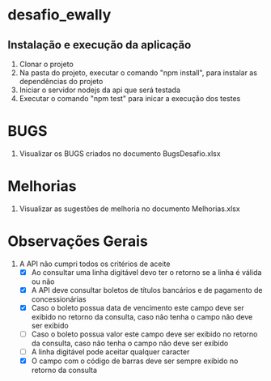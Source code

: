 # desafio_ewally

## Instalação e execução da aplicação

1. Clonar o projeto
2. Na pasta do projeto, executar o comando "npm install", para instalar as dependências do projeto
3. Iniciar o servidor nodejs da api que será testada
4. Executar o comando "npm test" para inicar a execução dos testes

# BUGS
1. Visualizar os BUGS criados no documento BugsDesafio.xlsx

# Melhorias
1. Visualizar as sugestões de melhoria no documento Melhorias.xlsx

# Observações Gerais
1. A API não cumpri todos os critérios de aceite
    - [x] Ao consultar uma linha digitável devo ter o retorno se a linha é válida ou não
    - [x] A API deve consultar boletos de títulos bancários e de pagamento de concessionárias
    - [x] Caso o boleto possua data de vencimento este campo deve ser exibido no retorno da consulta, caso não tenha o campo não deve ser exibido
    - [ ] Caso o boleto possua valor este campo deve ser exibido no retorno da consulta, caso não tenha o campo não deve ser exibido
    - [ ] A linha digitável pode aceitar qualquer caracter
    - [x] O campo com o código de barras deve ser sempre exibido no retorno da consulta
